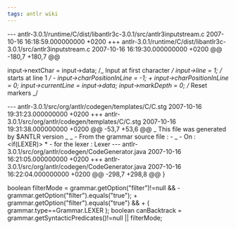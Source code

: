 ```yaml
---
tags: antlr wiki
---
```


--- antlr-3.0.1/runtime/C/dist/libantlr3c-3.0.1/src/antlr3inputstream.c 2007-10-16 16:18:59.000000000 +0200 +++ antlr-3.0.1/runtime/C/dist/libantlr3c-3.0.1/src/antlr3inputstream.c 2007-10-16 16:19:30.000000000 +0200 @@ -180,7 +180,7 @@

input->nextChar = input->data; /_ Input at first character _/ input->line = 1; /_ starts at line 1 _/ - input->charPositionInLine = -1; + input->charPositionInLine = 0; input->currentLine = input->data; input->markDepth = 0; /_ Reset markers _/

--- antlr-3.0.1/src/org/antlr/codegen/templates/C/C.stg 2007-10-16 19:31:23.000000000 +0200 +++ antlr-3.0.1/src/org/antlr/codegen/templates/C/C.stg 2007-10-16 19:31:38.000000000 +0200 @@ -53,7 +53,6 @@ _ This <type> file was generated by \$ANTLR version <ANTLRVersion> _ _ - From the grammar source file : <fileName> - _ - On : <generatedTimestamp> <if(LEXER)> \* - for the lexer : <name>Lexer <endif> --- antlr-3.0.1/src/org/antlr/codegen/CodeGenerator.java 2007-10-16 16:21:05.000000000 +0200 +++ antlr-3.0.1/src/org/antlr/codegen/CodeGenerator.java 2007-10-16 16:22:04.000000000 +0200 @@ -298,7 +298,8 @@ }

boolean filterMode = grammar.getOption("filter")!=null && - grammar.getOption("filter").equals("true"); + grammar.getOption("filter").equals("true") && + ( grammar.type==Grammar.LEXER ); boolean canBacktrack = grammar.getSyntacticPredicates()!=null || filterMode;
